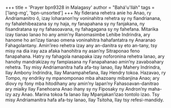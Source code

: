 +++
title = 'Prayer bpn9328 in Malagasy'
author = "Bahá'u'lláh"
tags = ['lang-mg', 'bpn-unsorted']
+++
Ny fiderana rehetra anie ho Anao, ry Andriamanitro ô, izay loharanon’ny voninahitra rehetra sy ny fiandrianana, ny fahalehibeazana sy ny haja, ny fanapahana sy ny fanjakana, ny fisandratana sy ny fahasoavana, ny fahagagana sy ny fahefana. Mitarika izay tianao Ianao ho any amin’ny Ranomasimbe Lehibe Indrindra, ary hanome ho an’izay tianao omena voninahitra hahafantatra ny Anaranao Fahagolantany. Amin’ireo rehetra izay any an-danitra sy eto an-tany, tsy misy na dia iray aza afaka hanohitra ny asan’ny Sitraponao feno fanapahana. Hatry ny fahagola nanapaka izay noforonina rehetra Ianao, ary hanohy mandrakizay ny fampiasana ny Fanapahanao amin’ny zavaboahary rehetra. Tsy misy Andriamanitra hafa afa-tsy Ianao, Ilay Mahery Indrindra, Ilay Ambony Indrindra, Ilay Manampahefana, Ilay Hendry tokoa.
Hazavao, ry Tompo, ny endriky ny mpanomponao mba ahazoany mibanjina Anao; ary diovy ny fony mba hitodihany any amin’ny lapan’ny Fahasoavan-danitrao ary miaiky Ilay Fanehoana Anao ihany sy ny Fiposaky ny Andron’ny maha-izy azy Anao. Marina tokoa fa Ianao Ilay Mpanjakan’izao tontolo izao. Tsy misy Andriamanitra hafa afa-tsy Ianao, Ilay Tsitoha, Ilay tsy refesi-mandidy.
